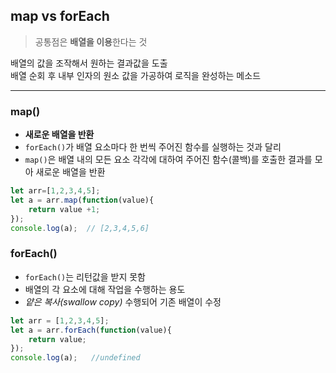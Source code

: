 ## map vs forEach

> 공통점은 **배열을 이용**한다는 것

배열의 값을 조작해서 원하는 결과값을 도출   
배열 순회 후 내부 인자의 원소 값을 가공하여 로직을 완성하는 메소드

---

### map()

- **새로운 배열을 반환**
- `forEach()`가 배열 요소마다 한 번씩 주어진 함수를 실행하는 것과 달리
- `map()`은 배열 내의 모든 요소 각각에 대하여 주어진 함수(콜백)를 호출한 결과를 모아 새로운 배열을 반환

```jsx
let arr=[1,2,3,4,5];
let a = arr.map(function(value){
	return value +1;
});
console.log(a);  // [2,3,4,5,6]
```

### forEach()

- `forEach()`는 리턴값을 받지 못함
- 배열의 각 요소에 대해 작업을 수행하는 용도
- *얕은 복사(swallow copy)* 수행되어 기존 배열이 수정

```jsx
let arr = [1,2,3,4,5];
let a = arr.forEach(function(value){
	return value;
});
console.log(a);   //undefined
```


